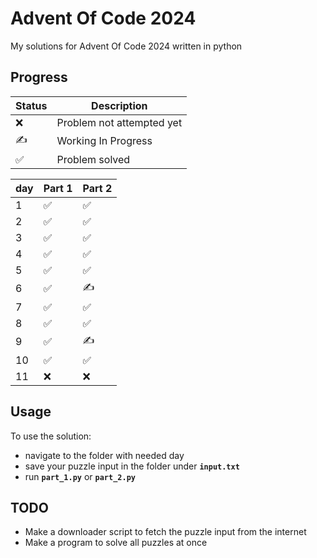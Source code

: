 # Advent Of Code 2024

My solutions for Advent Of Code 2024 written in python

## Progress
| Status | Description |
| ------ | ----------- |
| ❌     | Problem not attempted yet |
| ✍     | Working In Progress |
| ✅     | Problem solved |

| day | Part 1 | Part 2 |
|-----|--------|--------|
| 1   |  ✅   |   ✅   |
| 2   |  ✅   |   ✅   |
| 3   |  ✅   |   ✅   |
| 4   |  ✅   |   ✅   |
| 5   |  ✅   |   ✅   |
| 6   |  ✅   |   ✍   |
| 7   |  ✅   |   ✅   |
| 8   |  ✅   |   ✅   |
| 9   |  ✅   |   ✍   |
| 10  |  ✅   |   ✅   |
| 11  |  ❌   |   ❌   |

## Usage
To use the solution:
- navigate to the folder with needed day
- save your puzzle input in the folder under **``input.txt``**
- run **``part_1.py``** or **``part_2.py``**

## TODO
- Make a downloader script to fetch the puzzle input from the internet
- Make a program to solve all puzzles at once